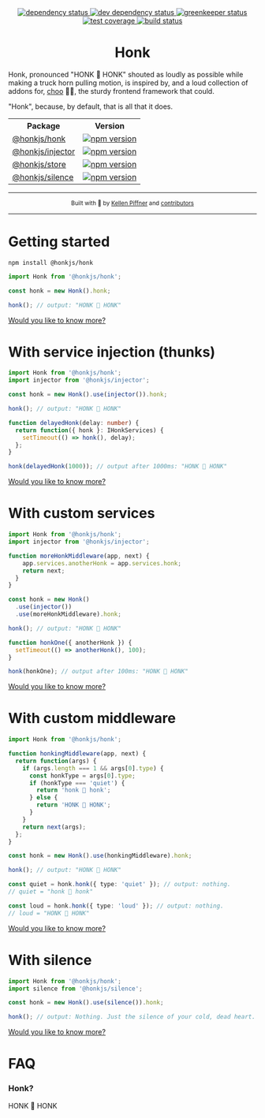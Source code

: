 <div align="center">

  <!--  dependencies -->
  <a href="https://david-dm.org/honkjs/honk">
    <img src="https://david-dm.org/honkjs/honk.svg?style=flat-square" alt="dependency status" />
  </a>
  <!-- dev dependencies  -->
  <a href="https://david-dm.org/honkjs/honk&type=dev">
    <img src="https://david-dm.org/honkjs/honk/dev-status.svg?style=flat-square" alt="dev dependency status" />
  </a>
  <!-- greenkeeper -->
  <a href="https://greenkeeper.io/">
    <img src="https://badges.greenkeeper.io/honkjs/honk.svg" alt="greenkeeper status" />
  </a>
  <!-- coverage -->
  <a href="https://codecov.io/github/honkjs/honk">
    <img src="https://img.shields.io/codecov/c/github/honkjs/honk/master.svg?style=flat-square" alt="test coverage" />
  </a>
  <!-- build -->
  <a href="https://travis-ci.org/honkjs/honk">
    <img src="https://img.shields.io/travis/honkjs/honk/master.svg?style=flat-square" alt="build status" />
  </a>
</div>

<h1 align="center">Honk</h1>

Honk, pronounced "HONK 🚚 HONK" shouted as loudly as possible while making a truck horn pulling motion, is inspired by, and a loud collection of addons for, [choo](https://github.com/choojs/choo) 🚂🚋, the sturdy frontend framework that could.

"Honk", because, by default, that is all that it does.

<table>
  <tr>
    <th>Package</th>
    <th>Version</th>
  </tr>
  <tr>
    <td>
      <a href="https://github.com/honkjs/honk">@honkjs/honk</a>
    </td>
    <td>
      <a href="https://www.npmjs.com/package/@honkjs/honk">
        <img src="https://img.shields.io/npm/v/@honkjs/honk.svg?style=flat-square" alt="npm version" />
      </a>
    </td>
  </tr>
  <tr>
    <td><a href="https://github.com/honkjs/injector">@honkjs/injector</a></td>
    <td>
      <a href="https://www.npmjs.com/package/@honkjs/injector">
        <img src="https://img.shields.io/npm/v/@honkjs/injector.svg?style=flat-square" alt="npm version" />
      </a>
    </td>
  </tr>
  <tr>
    <td><a href="https://github.com/honkjs/store">@honkjs/store</a></td>
    <td>
      <a href="https://www.npmjs.com/package/@honkjs/store">
        <img src="https://img.shields.io/npm/v/@honkjs/store.svg?style=flat-square" alt="npm version" />
      </a>
    </td>
  </tr>
  <tr>
    <td>
      <a href="https://github.com/honkjs/silence">@honkjs/silence</a>
    </td>
    <td>
      <a href="https://www.npmjs.com/package/@honkjs/silence">
        <img src="https://img.shields.io/npm/v/@honkjs/silence.svg?style=flat-square" alt="npm version" />
      </a>
    </td>
  </tr>
</table>

---

<div align="center">
  <sub>Built with 🤣 by
    <a href="https://github.com/decoy">Kellen Piffner</a> and
    <a href="https://github.com/honkjs/honk/graphs/contributors">
      contributors
    </a>
  </sub>
</div>

---

# Getting started

```
npm install @honkjs/honk
```

```ts
import Honk from '@honkjs/honk';

const honk = new Honk().honk;

honk(); // output: "HONK 🚚 HONK"
```

[Would you like to know more?](HONK_HONK.md)

# With service injection (thunks)

```ts
import Honk from '@honkjs/honk';
import injector from '@honkjs/injector';

const honk = new Honk().use(injector()).honk;

honk(); // output: "HONK 🚚 HONK"

function delayedHonk(delay: number) {
  return function({ honk }: IHonkServices) {
    setTimeout(() => honk(), delay);
  };
}

honk(delayedHonk(1000)); // output after 1000ms: "HONK 🚚 HONK"
```

[Would you like to know more?](https://github.com/honkjs/injector)

# With custom services

```ts
import Honk from '@honkjs/honk';
import injector from '@honkjs/injector';

function moreHonkMiddleware(app, next) {
    app.services.anotherHonk = app.services.honk;
    return next;
  }
}

const honk = new Honk()
  .use(injector())
  .use(moreHonkMiddleware).honk;

honk(); // output: "HONK 🚚 HONK"

function honkOne({ anotherHonk }) {
  setTimeout(() => anotherHonk(), 100);
}

honk(honkOne); // output after 100ms: "HONK 🚚 HONK"
```

[Would you like to know more?](HONK_HONK.md)

# With custom middleware

```ts
import Honk from '@honkjs/honk';

function honkingMiddleware(app, next) {
  return function(args) {
    if (args.length === 1 && args[0].type) {
      const honkType = args[0].type;
      if (honkType === 'quiet') {
        return 'honk 🚚 honk';
      } else {
        return 'HONK 🚚 HONK';
      }
    }
    return next(args);
  };
}

const honk = new Honk().use(honkingMiddleware).honk;

honk(); // output: "HONK 🚚 HONK"

const quiet = honk.honk({ type: 'quiet' }); // output: nothing.
// quiet = "honk 🚚 honk"

const loud = honk.honk({ type: 'loud' }); // output: nothing.
// loud = "HONK 🚚 HONK"
```

[Would you like to know more?](HONK_HONK.md)

# With silence

```ts
import Honk from '@honkjs/honk';
import silence from '@honkjs/silence';

const honk = new Honk().use(silence()).honk;

honk(); // output: Nothing. Just the silence of your cold, dead heart.
```

[Would you like to know more?](https://github.com/honkjs/silence)

# FAQ

### Honk?

HONK 🚚 HONK

